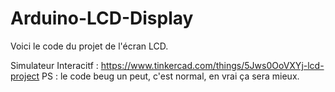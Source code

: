 # Arduino-LCD-Display

Voici le code du projet de l'écran LCD.

Simulateur Interacitf : <https://www.tinkercad.com/things/5Jws0OoVXYj-lcd-project>
PS : le code beug un peut, c'est normal, en vrai ça sera mieux.